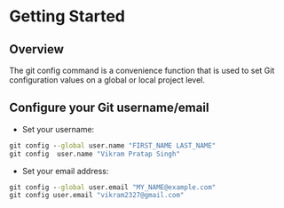 # Getting Started
## Overview
The git config command is a convenience function that is used to set Git configuration values on a global or local project level.

## Configure your Git username/email
- Set your username:
```cmd
git config --global user.name "FIRST_NAME LAST_NAME"
git config  user.name "Vikram Pratap Singh"

```
- Set your email address:
```cmd
git config --global user.email "MY_NAME@example.com"
git config user.email "vikram2327@gmail.com"
```